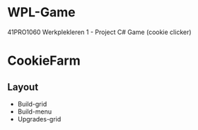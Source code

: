 # WPL-Game
41PRO1060 Werkplekleren 1 - Project C# Game (cookie clicker)

# CookieFarm
## Layout
* Build-grid
* Build-menu
* Upgrades-grid


